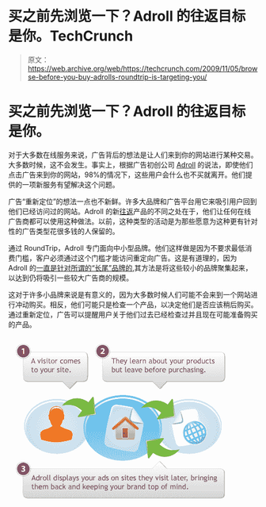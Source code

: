 # 买之前先浏览一下？Adroll 的往返目标是你。TechCrunch

> 原文：<https://web.archive.org/web/https://techcrunch.com/2009/11/05/browse-before-you-buy-adrolls-roundtrip-is-targeting-you/>

# 买之前先浏览一下？Adroll 的往返目标是你。

对于大多数在线服务来说，广告背后的想法是让人们来到你的网站进行某种交易。大多数时候，这不会发生。事实上，根据广告初创公司 [Adroll](https://web.archive.org/web/20221205085854/http://www.adroll.com/) 的说法，即使他们点击广告来到你的网站，98%的情况下，这些用户会什么也不买就离开。他们提供的一项新服务有望解决这个问题。

广告“重新定位”的想法一点也不新鲜。许多大品牌和广告平台用它来吸引用户回到他们已经访问过的网站。Adroll 的新[往返](https://web.archive.org/web/20221205085854/http://www.adroll.com/retargeting)产品的不同之处在于，他们让任何在线广告商都可以使用这种做法。以前，这种类型的活动是为那些愿意为这种更有针对性的广告类型花很多钱的人保留的。

通过 RoundTrip，Adroll 专门面向中小型品牌。他们这样做是因为不要求最低消费门槛，客户必须通过这个门槛才能访问重定向广告。这是有道理的，因为 Adroll 的[一直是针对所谓的“长尾”品牌的](https://web.archive.org/web/20221205085854/http://www.beta.techcrunch.com/2008/04/15/adroll-emerges-from-private-beta-with-co-op-economics-for-blog-advertising/),其方法是将这些较小的品牌聚集起来，以达到仍将吸引一些较大广告商的规模。

这对于许多小品牌来说是有意义的，因为大多数时候人们可能不会来到一个网站进行冲动购买。相反，他们可能只是检查一个产品，以决定他们是否应该稍后购买。通过重新定位，广告可以提醒用户关于他们过去已经检查过并且现在可能准备购买的产品。

![Screen shot 2009-11-05 at 12.39.30 PM](img/dd5fe7d915e7691a7d9fac004fb97769.png "Screen shot 2009-11-05 at 12.39.30 PM")